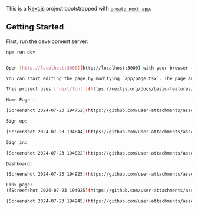 This is a [Next.js](https://nextjs.org/) project bootstrapped with [`create-next-app`](https://github.com/vercel/next.js/tree/canary/packages/create-next-app).

## Getting Started

First, run the development server:

```bash
npm run dev


Open [http://localhost:3000](http://localhost:3000) with your browser to see the result.

You can start editing the page by modifying `app/page.tsx`. The page auto-updates as you edit the file.

This project uses [`next/font`](https://nextjs.org/docs/basic-features/font-optimization) to automatically optimize and load Inter, a custom Google Font.

Home Page :

[Screenshot 2024-07-23 194752](https://github.com/user-attachments/assets/fdc12c17-dfdc-4680-b1e9-bf800b26a3de)

Sign up:

[Screenshot 2024-07-23 194844](https://github.com/user-attachments/assets/a38e063c-159e-4939-a298-21d024a16b7c)

Sign in:

[Screenshot 2024-07-23 194822](https://github.com/user-attachments/assets/ad4e2753-5970-4351-aacf-dbad8665f1cb)

Dashboard:

[Screenshot 2024-07-23 194925](https://github.com/user-attachments/assets/68699de6-ebb5-4cb2-9ff9-ef0448804969)

Link page:
![Screenshot 2024-07-23 194925](https://github.com/user-attachments/assets/74a42b77-bc10-4e49-8bb6-424cca6ebe1b)

[Screenshot 2024-07-23 194945](https://github.com/user-attachments/assets/2e3cb2e9-461b-4f72-a9a7-17618868fb80)
